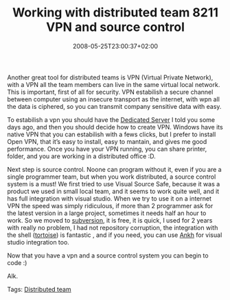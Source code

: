 ﻿---
title: "Working with distributed team 8211 VPN and source control"
description: ""
date: 2008-05-25T23:00:37+02:00
draft: false
tags: [Experiences]
categories: [Experiences]
---
Another great tool for distributed teams is VPN (Virtual Private Network), with a VPN all the team members can live in the same virtual local network. This is important, first of all for security. VPN estabilish a secure channel between computer using an insecure transport as the internet, with wpn all the data is ciphered, so you can transmit company sensitive data with easy.

To estabilish a vpn you should have the [Dedicated Server](http://www.codewrecks.com/blog/?p=272) I told you some days ago, and then you should decide how to create VPN. Windows have its native VPN that you can estabilish with a fews clicks, but I prefer to install Open VPN, that it’s easy to install, easy to mantain, and gives me good performance. Once you have your VPN running, you can share printer, folder, and you are working in a distributed office :D.

Next step is source control. Noone can program without it, even if you are a single programmer team, but when you work distributed, a source control system is a must! We first tried to use Visual Source Safe, because it was a product we used in small local team, and it seems to work quite well, and it has full integration with visual studio. When we try to use it on a internet VPN the speed was simply ridiculous, if more than 2 programmer ask for the latest version in a large project, sometimes it needs half an hour to work. So we moved to [subversion](http://subversion.tigris.org/), it is free, it is quick, I used for 2 years with really no problem, I had not repository corruption, the integration with the shell ([tortoise](http://tortoisesvn.tigris.org/)) is fantastic , and if you need, you can use [Ankh](http://ankhsvn.open.collab.net/) for visual studio integration too.

Now that you have a vpn and a source control system you can begin to code :)

Alk.

Tags: [Distributed team](http://technorati.com/tag/Distributed%20team)


